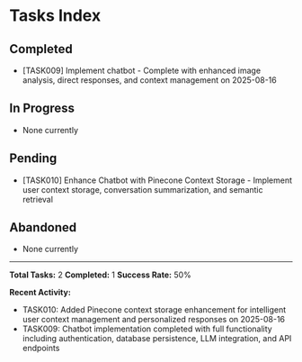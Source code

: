 # Tasks Index

## Completed
- [TASK009] Implement chatbot - Complete with enhanced image analysis, direct responses, and context management on 2025-08-16

## In Progress
- None currently

## Pending
- [TASK010] Enhance Chatbot with Pinecone Context Storage - Implement user context storage, conversation summarization, and semantic retrieval

## Abandoned
- None currently

---

**Total Tasks:** 2
**Completed:** 1
**Success Rate:** 50%

**Recent Activity:**
- TASK010: Added Pinecone context storage enhancement for intelligent user context management and personalized responses on 2025-08-16
- TASK009: Chatbot implementation completed with full functionality including authentication, database persistence, LLM integration, and API endpoints
